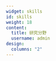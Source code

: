 ```yaml
---
widget: skills
id: skills
weight: 18
content:
  title: 研究分野
  username: admin
design:
  columns: "2"
---
```

